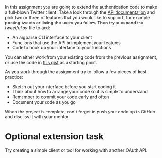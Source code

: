 <!-- 
author: Joe Turner
type: code from scratch
time: 180 minutes
name: Twitter Extension: Wrap the Twitter API
 -->

In this assignment you are going to extend the authentication code to make a full-blown Twitter client. Take a look through the [API documentation](https://dev.twitter.com/docs/api/1.1) and pick two or three of features that you would like to support, for example posting tweets or listing the users you follow.  Then try to expand the *tweetful.py* file to add:

* An argparse CLI interface to your client
* Functions that use the API to implement your features
* Code to hook up your interface to your functions

You can either work from your existing code from the previous assignment, or use the code in [this gist](https://gist.github.com/oampo/44793fc5ac3e1d2d2664) as a starting point.

As you work through the assignment try to follow a few pieces of best practice:

- Sketch out your interface before you start coding it
- Think about how to arrange your code so it is simple to understand
- Remember to commit your code early and often
- Document your code as you go

When the project is complete, don't forget to push your code up to GitHub and discuss it with your mentor.

# Optional extension task

Try creating a simple client or tool for working with another OAuth API.

